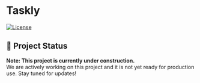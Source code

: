# Taskly

[![License](https://img.shields.io/badge/license-MIT-blue.svg)](LICENSE)

## 🚧 Project Status

**Note: This project is currently under construction.**  
We are actively working on this project and it is not yet ready for production use. Stay tuned for updates!
